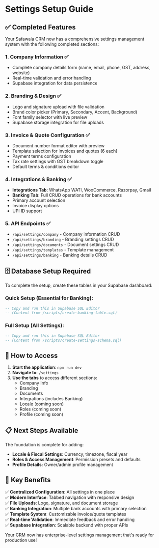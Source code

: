 # Settings Setup Guide

## ✅ **Completed Features**

Your Safawala CRM now has a comprehensive settings management system with the following completed sections:

### 1. **Company Information** ✅
- Complete company details form (name, email, phone, GST, address, website)
- Real-time validation and error handling
- Supabase integration for data persistence

### 2. **Branding & Design** ✅
- Logo and signature upload with file validation
- Brand color picker (Primary, Secondary, Accent, Background)
- Font family selector with live preview
- Supabase storage integration for file uploads

### 3. **Invoice & Quote Configuration** ✅
- Document number format editor with preview
- Template selection for invoices and quotes (6 each)
- Payment terms configuration
- Tax rate settings with GST breakdown toggle
- Default terms & conditions editor

### 4. **Integrations & Banking** ✅
- **Integrations Tab**: WhatsApp WATI, WooCommerce, Razorpay, Gmail
- **Banking Tab**: Full CRUD operations for bank accounts
- Primary account selection
- Invoice display options
- UPI ID support

### 5. **API Endpoints** ✅
- `/api/settings/company` - Company information CRUD
- `/api/settings/branding` - Branding settings CRUD
- `/api/settings/documents` - Document settings CRUD
- `/api/settings/templates` - Template management
- `/api/settings/banking` - Banking details CRUD

## 🗄️ **Database Setup Required**

To complete the setup, create these tables in your Supabase dashboard:

### Quick Setup (Essential for Banking):
```sql
-- Copy and run this in Supabase SQL Editor
-- (Content from /scripts/create-banking-table.sql)
```

### Full Setup (All Settings):
```sql
-- Copy and run this in Supabase SQL Editor  
-- (Content from /scripts/create-settings-schema.sql)
```

## 🚀 **How to Access**

1. **Start the application**: `npm run dev`
2. **Navigate to**: `/settings` 
3. **Use the tabs** to access different sections:
   - Company Info
   - Branding  
   - Documents
   - Integrations (includes Banking)
   - Locale (coming soon)
   - Roles (coming soon)
   - Profile (coming soon)

## 📋 **Next Steps Available**

The foundation is complete for adding:
- **Locale & Fiscal Settings**: Currency, timezone, fiscal year
- **Roles & Access Management**: Permission presets and defaults
- **Profile Details**: Owner/admin profile management

## 🎯 **Key Benefits**

✅ **Centralized Configuration**: All settings in one place  
✅ **Modern Interface**: Tabbed navigation with responsive design  
✅ **File Uploads**: Logo, signature, and document storage  
✅ **Banking Integration**: Multiple bank accounts with primary selection  
✅ **Template System**: Customizable invoice/quote templates  
✅ **Real-time Validation**: Immediate feedback and error handling  
✅ **Supabase Integration**: Scalable backend with proper APIs  

Your CRM now has enterprise-level settings management that's ready for production use!